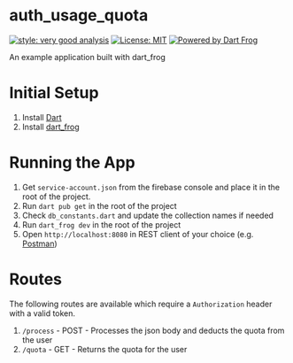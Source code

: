 # auth_usage_quota

[![style: very good analysis][very_good_analysis_badge]][very_good_analysis_link]
[![License: MIT][license_badge]][license_link]
[![Powered by Dart Frog](https://img.shields.io/endpoint?url=https://tinyurl.com/dartfrog-badge)](https://dartfrog.vgv.dev)

An example application built with dart_frog

[license_badge]: https://img.shields.io/badge/license-MIT-blue.svg
[license_link]: https://opensource.org/licenses/MIT
[very_good_analysis_badge]: https://img.shields.io/badge/style-very_good_analysis-B22C89.svg
[very_good_analysis_link]: https://pub.dev/packages/very_good_analysis

# Initial Setup

1. Install [Dart](https://dart.dev/get-dart)
2. Install [dart_frog](https://pub.dev/packages/dart_frog)

# Running the App

1. Get `service-account.json` from the firebase console and place it in the root of the project.
1. Run `dart pub get` in the root of the project
1. Check `db_constants.dart` and update the collection names if needed
1. Run `dart_frog dev` in the root of the project
1. Open `http://localhost:8080` in REST client of your choice (e.g. [Postman](https://www.postman.com/))

# Routes

The following routes are available which require a `Authorization` header with a valid token.

1. `/process` - POST - Processes the json body and deducts the quota from the user
2. `/quota` - GET - Returns the quota for the user
